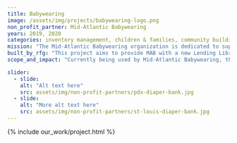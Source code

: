 ```yaml
---
title: Babywearing
image: /assets/img/projects/babywearing-logo.png
non_profit_partner: Mid-Atlantic Babywearing
years: 2019, 2020
categories: inventory management, children & families, community building, youth issues
mission: "The Mid-Atlantic Babywearing organization is dedicated to supporting the wearing of babies and toddlers for all caregivers. The MAB Volunteers love holding their babies, toddlers and older children close with baby carriers and work to spread that joy throughout the south-eastern and south-central areas of Pennsylvania."
built_by_rfg: "This project aims to provide MAB with a new Lending Library that is more cost effective and provides the same capabilities as their existing system with an emphasis on tailoring the experience to better suit the needs of this organization."
scope_and_impact: "Currently being used by Mid-Atlantic Babywearing, this app is multi-tenant and will soon be used by other babywearing groups."

slider:
  - slide: 
    alt: "Alt text here"
    src: assets/img/non-profit-partners/pdx-diaper-bank.jpg
  - slide: 
    alt: "More alt text here"
    src: assets/img/non-profit-partners/st-louis-diaper-bank.jpg
---
```


{% include our_work/project.html %}
